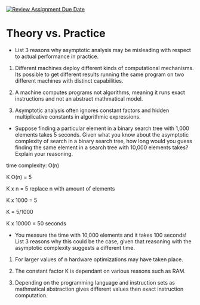 [![Review Assignment Due Date](https://classroom.github.com/assets/deadline-readme-button-24ddc0f5d75046c5622901739e7c5dd533143b0c8e959d652212380cedb1ea36.svg)](https://classroom.github.com/a/FgMJElkj)
# Theory vs. Practice

- List 3 reasons why asymptotic analysis may be misleading with respect to
  actual performance in practice.
  
1. Different machines deploy different kinds of computational mechanisms. Its possible to get different results running the same program on two different machines with distinct capabilities.

2. A machine computes programs not algorithms, meaning it runs exact instructions and not an abstract mathmatical model.

3. Asymptotic analysis often ignores constant factors and hidden multiplicative constants in algorithmic expressions.

- Suppose finding a particular element in a binary search tree with 1,000
  elements takes 5 seconds. Given what you know about the asymptotic complexity
  of search in a binary search tree, how long would you guess finding the same
  element in a search tree with 10,000 elements takes? Explain your reasoning.

time complexity: O(n) 

K O(n) = 5 

K x n = 5 replace n with amount of elements

K x 1000 = 5 

K = 5/1000

K x 10000 = 50 seconds  

- You measure the time with 10,000 elements and it takes 100 seconds! List 3
  reasons why this could be the case, given that reasoning with the asymptotic
  complexity suggests a different time.

1. For larger values of n hardware optimizations may have taken place.

2. The constant factor K is dependant on various reasons such as RAM.

3. Depending on the programming language and instruction sets as mathmatical abstraction gives different values then exact instruction computation. 


